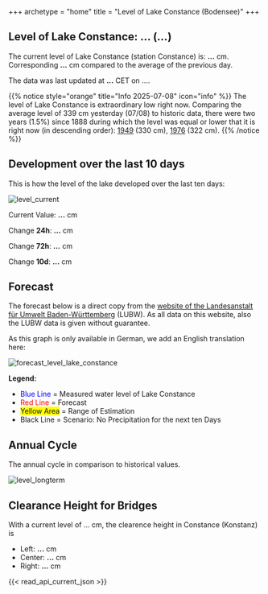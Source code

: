 +++
archetype = "home"
title = "Level of Lake Constance (Bodensee)"
+++

<h2>Level of Lake Constance: <span id=website_api_current_level_head>...</span> (<span id=website_api_change_vs_yesterday_head>...</span>) </h2>

The current level of Lake Constance (station Constance) is: <b><span id=website_api_current_level>...</span></b> cm. Corresponding <b><span id=website_api_change_vs_yesterday>...</span></b> cm compared to the average of the previous day.

The data was last updated at <b><span id=website_api_mostrecent_time>...</span></b> CET on <span id=website_api_mostrecent_date>...</span>.

{{% notice style="orange" title="Info 2025-07-08" icon="info" %}}
The level of Lake Constance is extraordinary low right now. Comparing the average level of 339 cm yesterday (07/08) to historic data, there were two years (1.5%) since 1888 during which the level was equal or lower that it is right now (in descending order): [1949](https://www.pegel-konstanz.de/en/01_historische_daten/1940-1949/index.html#1949) (330 cm), [1976](https://www.pegel-konstanz.de/en/01_historische_daten/1970-1979/index.html#1976) (322 cm).
{{% /notice %}}

## Development over the last 10 days

This is how the level of the lake developed over the last ten days:

![level_current](https://pegel-konstanz-for-website.s3.eu-central-1.amazonaws.com/graph/current/en/current_EN.png)

Current Value: <b><span id=website_api_current_level_d1>...</span></b> cm

Change **24h**: <b><span id=website_api_change_24h>...</span></b> cm

Change **72h**: <b><span id=website_api_change_72h>...</span></b> cm

Change **10d**: <b><span id=website_api_change_10d>...</span></b> cm

## Forecast

The forecast below is a direct copy from the [website of the Landesanstalt für Umwelt Baden-Württemberg](https://www.hvz.baden-wuerttemberg.de/pegel.html?id=00007) (LUBW). As all data on this website, also the LUBW data is given without guarantee.

As this graph is only available in German, we add an English translation here:

![forecast_level_lake_constance](https://www.hvz.baden-wuerttemberg.de/gifs/00007-2001.GIF)

**Legend:**
* <span style="color:blue">Blue Line </span> = Measured water level of Lake Constance
* <span style="color:red">Red Line</span> = Forecast
* <span style="background-color: #FFFF00">Yellow Area</span> = Range of Estimation
* Black Line = Scenario: No Precipitation for the next ten Days

## Annual Cycle

The annual cycle in comparison to historical values.

![level_longterm](https://pegel-konstanz-for-website.s3.eu-central-1.amazonaws.com/graph/longterm/en/longterm_EN.png)

## Clearance Height for Bridges

With a current level of <span id=website_api_current_level_bridge>...</span> cm, the clearence height in Constance (Konstanz) is

<ul>
  <li>Left: <b><span id=website_api_bridge_kn_left>...</span></b> cm</li>
  <li>Center: <b><span id=website_api_bridge_kn_center>...</span></b> cm</li>
  <li>Right: <b><span id=website_api_bridge_kn_right>...</span></b> cm</li>
</ul>


{{< read_api_current_json >}} 

